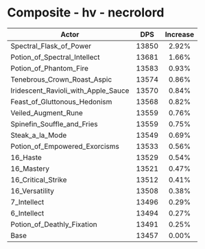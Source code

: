 # Composite - hv - necrolord
| Actor | DPS | Increase |
|---|:---:|:---:|
|Spectral_Flask_of_Power|13850|2.92%|
|Potion_of_Spectral_Intellect|13681|1.66%|
|Potion_of_Phantom_Fire|13583|0.93%|
|Tenebrous_Crown_Roast_Aspic|13574|0.86%|
|Iridescent_Ravioli_with_Apple_Sauce|13570|0.84%|
|Feast_of_Gluttonous_Hedonism|13568|0.82%|
|Veiled_Augment_Rune|13559|0.76%|
|Spinefin_Souffle_and_Fries|13559|0.75%|
|Steak_a_la_Mode|13549|0.69%|
|Potion_of_Empowered_Exorcisms|13533|0.56%|
|16_Haste|13529|0.54%|
|16_Mastery|13521|0.47%|
|16_Critical_Strike|13512|0.41%|
|16_Versatility|13508|0.38%|
|7_Intellect|13496|0.29%|
|6_Intellect|13494|0.27%|
|Potion_of_Deathly_Fixation|13491|0.25%|
|Base|13457|0.00%|
